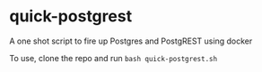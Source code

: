 # quick-postgrest
A one shot script to fire up Postgres and PostgREST using docker

To use, clone the repo and run `bash quick-postgrest.sh`
